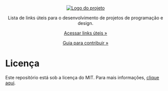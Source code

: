 <div align="center">
  <a href="https://github.com/gdcmarinho/links-uteis/blob/master/LINKS.md">
    <img alt="Logo do projeto" src="https://raw.githubusercontent.com/gdcmarinho/links-uteis/master/logo.png">
  </a>
</div>
<p align="center">Lista de links úteis para o desenvolvimento de projetos de programação e design.</p>

[<p align="center">Acessar links úteis »</p>](https://github.com/gdcmarinho/links-uteis/blob/master/LINKS.md)
[<p align="center">Guia para contribuir »</p>](https://github.com/gdcmarinho/links-uteis/blob/master/CONTRIBUTING.md)

# Licença
Este repositório está sob a licença do MIT. Para mais informações, [clique aqui](https://github.com/gdcmarinho/links-uteis/blob/master/LICENSE).
